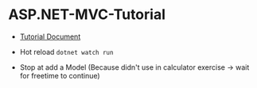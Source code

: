 # ASP.NET-MVC-Tutorial

- [Tutorial Document](https://docs.microsoft.com/th-th/aspnet/core/tutorials/first-mvc-app/start-mvc?view=aspnetcore-6.0&tabs=visual-studio-code)

- Hot reload `dotnet watch run`
- Stop at add a Model (Because didn't use in calculator exercise -> wait for freetime to continue)
